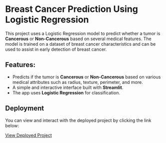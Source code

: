 # Breast Cancer Prediction Using Logistic Regression

This project uses a Logistic Regression model to predict whether a tumor is **Cancerous** or **Non-Cancerous** based on several medical features. The model is trained on a dataset of breast cancer characteristics and can be used to assist in early detection of breast cancer.

## Features:
- Predicts if the tumor is **Cancerous** or **Non-Cancerous** based on various medical attributes such as radius, texture, perimeter, and more.
- A simple and interactive interface built with **Streamlit**.
- The app uses **Logistic Regression** for classification.

## Deployment

You can view and interact with the deployed project by clicking the link below:

[View Deployed Project](https://breast-cancer-prediction-using-logistic-regression-x9jhbvihzkn.streamlit.app/)

